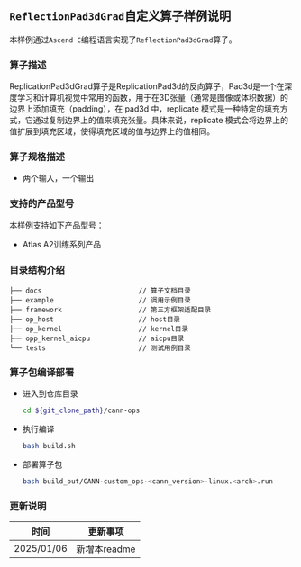## `ReflectionPad3dGrad`自定义算子样例说明 
本样例通过`Ascend C`编程语言实现了`ReflectionPad3dGrad`算子。

### 算子描述
ReplicationPad3dGrad算子是ReplicationPad3d的反向算子，Pad3d是一个在深度学习和计算机视觉中常用的函数，用于在3D张量（通常是图像或体积数据）的边界上添加填充（padding），在 pad3d 中，replicate 模式是一种特定的填充方式，它通过复制边界上的值来填充张量。具体来说，replicate 模式会将边界上的值扩展到填充区域，使得填充区域的值与边界上的值相同。

### 算子规格描述

- 两个输入，一个输出

### 支持的产品型号
本样例支持如下产品型号：
- Atlas A2训练系列产品

### 目录结构介绍
```
├── docs                        // 算子文档目录
├── example                     // 调用示例目录
├── framework                   // 第三方框架适配目录
├── op_host                     // host目录
├── op_kernel                   // kernel目录
├── opp_kernel_aicpu            // aicpu目录
└── tests                       // 测试用例目录
```

### 算子包编译部署
  - 进入到仓库目录

    ```bash
    cd ${git_clone_path}/cann-ops
    ```

  - 执行编译

    ```bash
    bash build.sh
    ```

  - 部署算子包

    ```bash
    bash build_out/CANN-custom_ops-<cann_version>-linux.<arch>.run
    ```

### 更新说明
| 时间 | 更新事项 |
|----|------|
| 2025/01/06 | 新增本readme |